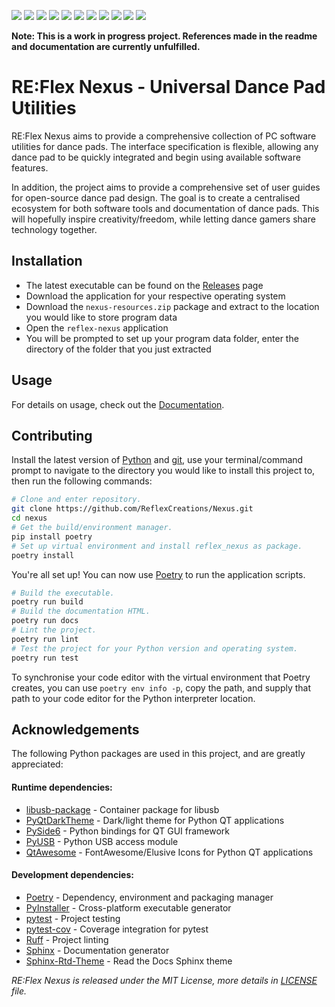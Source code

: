 [![][linux-badge]][Releases] [![][macos-badge]][Releases]
[![][windows-badge]][Releases] [![][pypi-badge]][pypi]
[![][docs-badge]][Documentation] [![][lint-badge]][lint]
[![][test-badge]][test] [![][coverage-badge]][coverage]
[![][license-badge]][LICENSE] [![][tag-badge]][tag]
[![][discord-badge]][discord]

__Note: This is a work in progress project. References made in the readme__
__and documentation are currently unfulfilled.__

# RE:Flex Nexus - Universal Dance Pad Utilities

RE:Flex Nexus aims to provide a comprehensive collection of PC software
utilities for dance pads. The interface specification is flexible, allowing
any dance pad to be quickly integrated and begin using available software
features.

In addition, the project aims to provide a comprehensive set of user guides
for open-source dance pad design. The goal is to create a centralised
ecosystem for both software tools and documentation of dance pads. This
will hopefully inspire creativity/freedom, while letting dance gamers share
technology together.

## Installation

- The latest executable can be found on the [Releases] page
- Download the application for your respective operating system
- Download the `nexus-resources.zip` package and extract to the location
you would like to store program data
- Open the `reflex-nexus` application
- You will be prompted to set up your program data folder, enter the directory
of the folder that you just extracted

## Usage

For details on usage, check out the [Documentation].

## Contributing

Install the latest version of [Python] and [git], use your terminal/command
prompt to navigate to the directory you would like to install this project to,
then run the following commands:

```bash
# Clone and enter repository.
git clone https://github.com/ReflexCreations/Nexus.git
cd nexus
# Get the build/environment manager.
pip install poetry
# Set up virtual environment and install reflex_nexus as package.
poetry install
```

You're all set up! You can now use [Poetry] to run the application scripts.

```bash
# Build the executable.
poetry run build
# Build the documentation HTML.
poetry run docs
# Lint the project.
poetry run lint
# Test the project for your Python version and operating system.
poetry run test
```

To synchronise your code editor with the virtual environment that Poetry
creates, you can use `poetry env info -p`, copy the path, and supply that path
to your code editor for the Python interpreter location.

## Acknowledgements

The following Python packages are used in this project, and are greatly
appreciated:

#### Runtime dependencies:

- [libusb-package] - Container package for libusb
- [PyQtDarkTheme] - Dark/light theme for Python QT applications
- [PySide6] - Python bindings for QT GUI framework
- [PyUSB] - Python USB access module
- [QtAwesome] - FontAwesome/Elusive Icons for Python QT applications

#### Development dependencies:

- [Poetry] - Dependency, environment and packaging manager
- [PyInstaller] - Cross-platform executable generator
- [pytest] - Project testing
- [pytest-cov] - Coverage integration for pytest
- [Ruff] - Project linting
- [Sphinx] - Documentation generator
- [Sphinx-Rtd-Theme] - Read the Docs Sphinx theme

*RE:Flex Nexus is released under the MIT License, more details in [LICENSE]
file.*

<!--- Site links -->

[coverage]: https://coveralls.io/github/ReflexCreations/Nexus
[discord]: https://discord.gg/TCn3emnwZU
[Documentation]: https://reflex-nexus.readthedocs.io/
[Git]: https://git-scm.com/downloads/
[LICENSE]: https://github.com/ReflexCreations/Nexus/blob/master/LICENSE
[lint]: https://github.com/ReflexCreations/Nexus/actions/workflows/lint.yml
[Python]: https://python.org/downloads/
[pypi]: https://pypi.org/project/reflex-nexus
[Releases]: https://github.com/ReflexCreations/Nexus/releases/
[tag]: https://github.com/ReflexCreations/Nexus/tags
[test]: https://github.com/ReflexCreations/Nexus/actions/workflows/test.yml

<!--- Runtime dependency links -->

[libusb-package]: https://pypi.org/project/libusb-package/
[PyQtDarkTheme]: https://pypi.org/project/pyqtdarktheme/
[PySide6]: https://pypi.org/project/PySide6/
[PyUSB]: https://pypi.org/project/pyusb/
[QtAwesome]: https://pypi.org/project/QtAwesome/

<!--- Development dependency links -->

[Poetry]: https://pypi.org/project/poetry/
[PyInstaller]: https://pypi.org/project/pyinstaller/
[pytest]: https://pypi.org/project/pytest/
[pytest-cov]: https://pypi.org/project/pytest-cov/
[Ruff]: https://pypi.org/project/ruff/
[Sphinx]: https://pypi.org/project/Sphinx/
[Sphinx-Rtd-Theme]: https://pypi.org/project/sphinx-rtd-theme/


<!--- Badge images -->

[coverage-badge]: https://img.shields.io/coverallsCoverage/github/ReflexCreations/Nexus
[discord-badge]: https://img.shields.io/discord/738700768147669088?label=discord
[docs-badge]: https://readthedocs.org/projects/reflex-nexus/badge/?version=latest
[license-badge]: https://img.shields.io/github/license/ReflexCreations/Nexus
[lint-badge]: https://img.shields.io/github/actions/workflow/status/ReflexCreations/Nexus/lint.yml?label=linting
[linux-badge]: https://img.shields.io/github/actions/workflow/status/ReflexCreations/Nexus/build-linux.yml?label=linux%20build
[macos-badge]: https://img.shields.io/github/actions/workflow/status/ReflexCreations/Nexus/build-macos.yml?label=macos%20build
[pypi-badge]: https://img.shields.io/pypi/v/reflex-nexus
[tag-badge]: https://img.shields.io/github/v/tag/ReflexCreations/Nexus
[test-badge]: https://img.shields.io/github/actions/workflow/status/ReflexCreations/Nexus/test.yml?label=tests
[windows-badge]: https://img.shields.io/github/actions/workflow/status/ReflexCreations/Nexus/build-windows.yml?label=windows%20build
